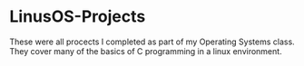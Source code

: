 # LinusOS-Projects
These were all procects I completed as part of my Operating Systems class. They cover many of the basics of C programming in a linux environment.
